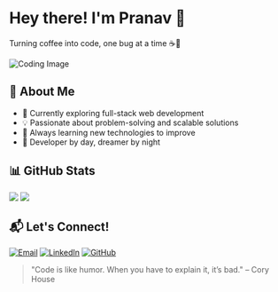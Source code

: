# Hey there! I'm Pranav 👋

Turning coffee into code, one bug at a time ☕🐞

![Coding Image](https://your-image-link.png)  <!-- Customize with your own or relevant image -->

## 🚀 About Me
- 🚀 Currently exploring full-stack web development
- 💡 Passionate about problem-solving and scalable solutions
- 🌱 Always learning new technologies to improve
- 🌙 Developer by day, dreamer by night

## 📊 GitHub Stats

<div>
  <img src="https://github-readme-stats.vercel.app/api?username=pranav200408&show_icons=true&theme=dark" />
  <img src="https://github-readme-stats.vercel.app/api/top-langs/?username=pranav200408&layout=compact&theme=dark" />
</div>

## 📬 Let's Connect!

[![Email](https://img.shields.io/badge/Email-d9e9ec?style=for-the-badge&logo=gmail)](mailto:your.email@example.com)
[![LinkedIn](https://img.shields.io/badge/LinkedIn-blue?style=for-the-badge&logo=linkedin)](https://linkedin.com/in/yourprofile)
[![GitHub](https://img.shields.io/badge/GitHub-181717?style=for-the-badge&logo=github)](https://github.com/pranav200408)

> "Code is like humor. When you have to explain it, it’s bad." – Cory House
